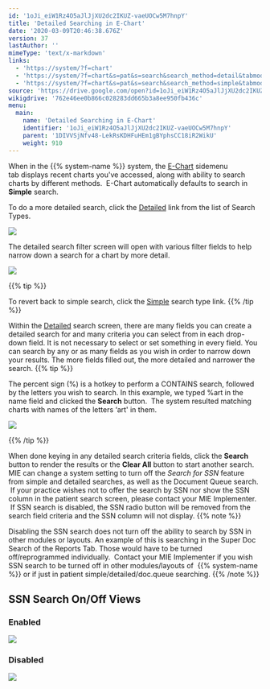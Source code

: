 ```yaml
---
id: '1oJi_eiW1Rz4O5aJlJjXU2dc2IKUZ-vaeUOCw5M7hnpY'
title: 'Detailed Searching in E-Chart'
date: '2020-03-09T20:46:38.676Z'
version: 37
lastAuthor: ''
mimeType: 'text/x-markdown'
links:
  - 'https://system/?f=chart'
  - 'https://system/?f=chart&s=pat&s=search&search_method=detail&tabmodule=patsearch'
  - 'https://system/?f=chart&s=pat&s=search&search_method=simple&tabmodule=patsearch'
source: 'https://drive.google.com/open?id=1oJi_eiW1Rz4O5aJlJjXU2dc2IKUZ-vaeUOCw5M7hnpY'
wikigdrive: '762e46ee0b866c028283dd665b3a8ee950fb436c'
menu:
  main:
    name: 'Detailed Searching in E-Chart'
    identifier: '1oJi_eiW1Rz4O5aJlJjXU2dc2IKUZ-vaeUOCw5M7hnpY'
    parent: '1DIVVSjNfv48-LekRsKDHFuHEm1gBYphsCC18iR2WikU'
    weight: 910
---
```

When in the {{% system-name %}} system, the [E-Chart](https://system/?f=chart) sidemenu tab displays recent charts you've accessed, along with ability to search charts by different methods.  E-Chart automatically defaults to search in **Simple** search.

To do a more detailed search, click the [Detailed](https://system/?f=chart&s=pat&s=search&search_method=detail&tabmodule=patsearch) link from the list of Search Types.

![](../detailed-searching-in-e-chart.assets/1000020100000387000000E123C152E7AA8A7D01.png)

The detailed search filter screen will open with various filter fields to help narrow down a search for a chart by more detail.

![](../detailed-searching-in-e-chart.assets/10000201000003760000019CC7260E19EC619928.png)

{{% tip %}}

To revert back to simple search, click the [Simple](https://system/?f=chart&s=pat&s=search&search_method=simple&tabmodule=patsearch) search type link.
{{% /tip %}}

Within the [Detailed](https://system/?f=chart&s=pat&s=search&search_method=detail&tabmodule=patsearch) search screen, there are many fields you can create a detailed search for and many criteria you can select from in each drop-down field. It is not necessary to select or set something in every field. You can search by any or as many fields as you wish in order to narrow down your results. The more fields filled out, the more detailed and narrower the search.
{{% tip %}}

The percent sign (%) is a hotkey to perform a CONTAINS search, followed by the letters you wish to search. In this example, we typed %art in the name field and clicked the **Search** button.  The system resulted matching charts with names of the letters ‘art' in them.

![](../detailed-searching-in-e-chart.assets/100002010000046C000001D82D4631785E6FD2F9.png)

{{% /tip %}}

When done keying in any detailed search criteria fields, click the **Search** button to render the results or the **Clear All** button to start another search.
MIE can change a system setting to turn off the *Search for SSN* feature from simple and detailed searches, as well as the Document Queue search.  If your practice wishes not to offer the search by SSN nor show the SSN column in the patient search screen, please contact your MIE Implementer.  If SSN search is disabled, the SSN radio button will be removed from the search field criteria and the SSN column will not display.
{{% note %}}

Disabling the SSN search does not turn off the ability to search by SSN in other modules or layouts. An example of this is searching in the Super Doc Search of the Reports Tab. Those would have to be turned off/reprogrammed individually.  Contact your MIE Implementer if you wish SSN search to be turned off in other modules/layouts of  {{% system-name %}} or if just in patient simple/detailed/doc.queue searching.
{{% /note %}}

## **SSN Search On/Off Views**


### **Enabled**


![](../detailed-searching-in-e-chart.assets/10000201000004490000011017F2BD4AC25BA837.png)


### **Disabled**



![](../detailed-searching-in-e-chart.assets/100002010000047C0000012AC4C40934699BFF44.png)

